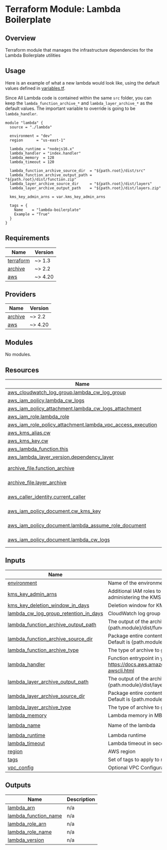 # Terraform Module: Lambda Boilerplate 

## Overview

Terraform module that manages the infrastructure dependencies for the Lambda Boilerplate utilities

## <a id="usage"></a> Usage
Here is an example of what a new lambda would look like, using the default values defined in [variables.tf](variables.tf).  

Since All Lambda code is contained within the same `src` folder, you can keep the `lambda_function_archive_*` and `lambda_layer_archive_*` 
as the default values. The important variable to override is going to be `lambda_handler`.  

```hcl
module "lambda" {
  source = "./lambda"

  environment = "dev"
  region      = "us-east-1"

  lambda_runtime = "nodejs16.x"
  lambda_handler = "index.handler"
  lambda_memory  = 128
  lambda_timeout = 120

  lambda_function_archive_source_dir  = "${path.root}/dist/src"
  lambda_function_archive_output_path = "${path.root}/dist/function.zip"
  lambda_layer_archive_source_dir     = "${path.root}/dist/layers"
  lambda_layer_archive_output_path    = "${path.root}/dist/layers.zip"

  kms_key_admin_arns = var.kms_key_admin_arns

  tags = {
    Name    = "lambda-boilerplate"
    Example = "True"
  }
}
```

<!-- BEGINNING OF PRE-COMMIT-TERRAFORM DOCS HOOK -->
## Requirements

| Name | Version |
|------|---------|
| <a name="requirement_terraform"></a> [terraform](#requirement\_terraform) | ~> 1.3 |
| <a name="requirement_archive"></a> [archive](#requirement\_archive) | ~> 2.2 |
| <a name="requirement_aws"></a> [aws](#requirement\_aws) | ~> 4.20 |

## Providers

| Name | Version |
|------|---------|
| <a name="provider_archive"></a> [archive](#provider\_archive) | ~> 2.2 |
| <a name="provider_aws"></a> [aws](#provider\_aws) | ~> 4.20 |

## Modules

No modules.

## Resources

| Name | Type |
|------|------|
| [aws_cloudwatch_log_group.lambda_cw_log_group](https://registry.terraform.io/providers/hashicorp/aws/latest/docs/resources/cloudwatch_log_group) | resource |
| [aws_iam_policy.lambda_cw_logs](https://registry.terraform.io/providers/hashicorp/aws/latest/docs/resources/iam_policy) | resource |
| [aws_iam_policy_attachment.lambda_cw_logs_attachment](https://registry.terraform.io/providers/hashicorp/aws/latest/docs/resources/iam_policy_attachment) | resource |
| [aws_iam_role.lambda_role](https://registry.terraform.io/providers/hashicorp/aws/latest/docs/resources/iam_role) | resource |
| [aws_iam_role_policy_attachment.lambda_vpc_access_execution](https://registry.terraform.io/providers/hashicorp/aws/latest/docs/resources/iam_role_policy_attachment) | resource |
| [aws_kms_alias.cw](https://registry.terraform.io/providers/hashicorp/aws/latest/docs/resources/kms_alias) | resource |
| [aws_kms_key.cw](https://registry.terraform.io/providers/hashicorp/aws/latest/docs/resources/kms_key) | resource |
| [aws_lambda_function.this](https://registry.terraform.io/providers/hashicorp/aws/latest/docs/resources/lambda_function) | resource |
| [aws_lambda_layer_version.dependency_layer](https://registry.terraform.io/providers/hashicorp/aws/latest/docs/resources/lambda_layer_version) | resource |
| [archive_file.function_archive](https://registry.terraform.io/providers/hashicorp/archive/latest/docs/data-sources/file) | data source |
| [archive_file.layer_archive](https://registry.terraform.io/providers/hashicorp/archive/latest/docs/data-sources/file) | data source |
| [aws_caller_identity.current_caller](https://registry.terraform.io/providers/hashicorp/aws/latest/docs/data-sources/caller_identity) | data source |
| [aws_iam_policy_document.cw_kms_key](https://registry.terraform.io/providers/hashicorp/aws/latest/docs/data-sources/iam_policy_document) | data source |
| [aws_iam_policy_document.lambda_assume_role_document](https://registry.terraform.io/providers/hashicorp/aws/latest/docs/data-sources/iam_policy_document) | data source |
| [aws_iam_policy_document.lambda_cw_logs](https://registry.terraform.io/providers/hashicorp/aws/latest/docs/data-sources/iam_policy_document) | data source |

## Inputs

| Name | Description | Type | Default | Required |
|------|-------------|------|---------|:--------:|
| <a name="input_environment"></a> [environment](#input\_environment) | Name of the environment. | `string` | n/a | yes |
| <a name="input_kms_key_admin_arns"></a> [kms\_key\_admin\_arns](#input\_kms\_key\_admin\_arns) | Additional IAM roles to map to the KMS key policy for administering the KMS key used for SSE. | `list(string)` | `[]` | no |
| <a name="input_kms_key_deletion_window_in_days"></a> [kms\_key\_deletion\_window\_in\_days](#input\_kms\_key\_deletion\_window\_in\_days) | Deletion window for KMS key in days. | `number` | `10` | no |
| <a name="input_lambda_cw_log_group_retention_in_days"></a> [lambda\_cw\_log\_group\_retention\_in\_days](#input\_lambda\_cw\_log\_group\_retention\_in\_days) | CloudWatch log group retention in days. | `number` | `30` | no |
| <a name="input_lambda_function_archive_output_path"></a> [lambda\_function\_archive\_output\_path](#input\_lambda\_function\_archive\_output\_path) | The output of the archive file. Default is {path.module}/dist/function.zip unless overridden. | `string` | `null` | no |
| <a name="input_lambda_function_archive_source_dir"></a> [lambda\_function\_archive\_source\_dir](#input\_lambda\_function\_archive\_source\_dir) | Package entire contents of this directory into the archive. Default is {path.module}/dist/src unless overridden. | `string` | `null` | no |
| <a name="input_lambda_function_archive_type"></a> [lambda\_function\_archive\_type](#input\_lambda\_function\_archive\_type) | The type of archive to generate. | `string` | `"zip"` | no |
| <a name="input_lambda_handler"></a> [lambda\_handler](#input\_lambda\_handler) | Function entrypoint in your code. For more information see https://docs.aws.amazon.com/lambda/latest/dg/gettingstarted-awscli.html | `string` | `"index.handler"` | no |
| <a name="input_lambda_layer_archive_output_path"></a> [lambda\_layer\_archive\_output\_path](#input\_lambda\_layer\_archive\_output\_path) | The output of the archive file. Default is {path.module}/dist/layers.zip unless overridden. | `string` | `null` | no |
| <a name="input_lambda_layer_archive_source_dir"></a> [lambda\_layer\_archive\_source\_dir](#input\_lambda\_layer\_archive\_source\_dir) | Package entire contents of this directory into the archive. Default is {path.module}/dist/layers unless overridden. | `string` | `null` | no |
| <a name="input_lambda_layer_archive_type"></a> [lambda\_layer\_archive\_type](#input\_lambda\_layer\_archive\_type) | The type of archive to generate. | `string` | `"zip"` | no |
| <a name="input_lambda_memory"></a> [lambda\_memory](#input\_lambda\_memory) | Lambda memory in MB. | `number` | n/a | yes |
| <a name="input_lambda_name"></a> [lambda\_name](#input\_lambda\_name) | Name of the lambda | `string` | `"lambda-boilerplate"` | no |
| <a name="input_lambda_runtime"></a> [lambda\_runtime](#input\_lambda\_runtime) | Lambda runtime | `string` | n/a | yes |
| <a name="input_lambda_timeout"></a> [lambda\_timeout](#input\_lambda\_timeout) | Lambda timeout in seconds. | `number` | n/a | yes |
| <a name="input_region"></a> [region](#input\_region) | AWS region | `string` | n/a | yes |
| <a name="input_tags"></a> [tags](#input\_tags) | Set of tags to apply to resources | `map(string)` | n/a | yes |
| <a name="input_vpc_config"></a> [vpc\_config](#input\_vpc\_config) | Optional VPC Configurations params | `map(any)` | `null` | no |

## Outputs

| Name | Description |
|------|-------------|
| <a name="output_lambda_arn"></a> [lambda\_arn](#output\_lambda\_arn) | n/a |
| <a name="output_lambda_function_name"></a> [lambda\_function\_name](#output\_lambda\_function\_name) | n/a |
| <a name="output_lambda_role_arn"></a> [lambda\_role\_arn](#output\_lambda\_role\_arn) | n/a |
| <a name="output_lambda_role_name"></a> [lambda\_role\_name](#output\_lambda\_role\_name) | n/a |
| <a name="output_lambda_version"></a> [lambda\_version](#output\_lambda\_version) | n/a |
<!-- END OF PRE-COMMIT-TERRAFORM DOCS HOOK -->
